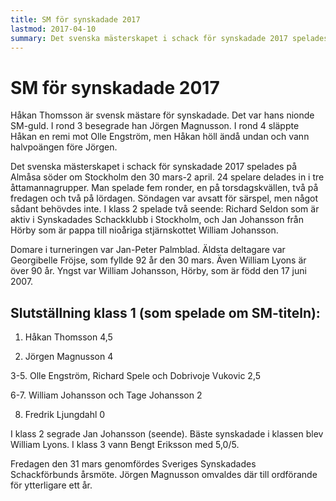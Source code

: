 ```yaml
---
title: SM för synskadade 2017
lastmod: 2017-04-10
summary: Det svenska mästerskapet i schack för synskadade 2017 spelades på Almåsa söder om Stockholm den 30 mars-2 april.  Läs rapporten från 2017 års mästerskap
---
```


[]()

**SM för synskadade 2017**
==========

Håkan Thomsson är svensk mästare för synskadade. Det var hans nionde SM-guld. I rond 3 besegrade han Jörgen Magnusson. I rond 4 släppte Håkan en remi mot Olle Engström, men Håkan höll ändå undan och vann halvpoängen före Jörgen.

Det svenska mästerskapet i schack för synskadade 2017 spelades på Almåsa söder om Stockholm den 30 mars-2 april. 24 spelare delades in i tre åttamannagrupper. Man spelade fem ronder, en på torsdagskvällen, två på fredagen och två på lördagen. Söndagen var avsatt för särspel, men något sådant behövdes inte. I klass 2 spelade två seende: Richard Seldon som är aktiv i Synskadades Schackklubb i Stockholm, och Jan Johansson från Hörby som är pappa till nioåriga stjärnskottet William Johansson.

Domare i turneringen var Jan-Peter Palmblad. Äldsta deltagare var Georgibelle Fröjse, som fyllde 92 år den 30 mars. Även William Lyons är över 90 år. Yngst var William Johansson, Hörby, som är född den 17 juni 2007.

Slutställning klass 1 (som spelade om SM-titeln):
----------

1. Håkan Thomsson 4,5

2. Jörgen Magnusson 4

3-5. Olle Engström, Richard Spele och Dobrivoje Vukovic 2,5

6-7. William Johansson och Tage Johansson 2

8. Fredrik Ljungdahl 0

I klass 2 segrade Jan Johansson (seende). Bäste synskadade i klassen blev William Lyons. I klass 3 vann Bengt Eriksson med 5,0/5.

Fredagen den 31 mars genomfördes Sveriges Synskadades Schackförbunds årsmöte. Jörgen Magnusson omvaldes där till ordförande för ytterligare ett år.